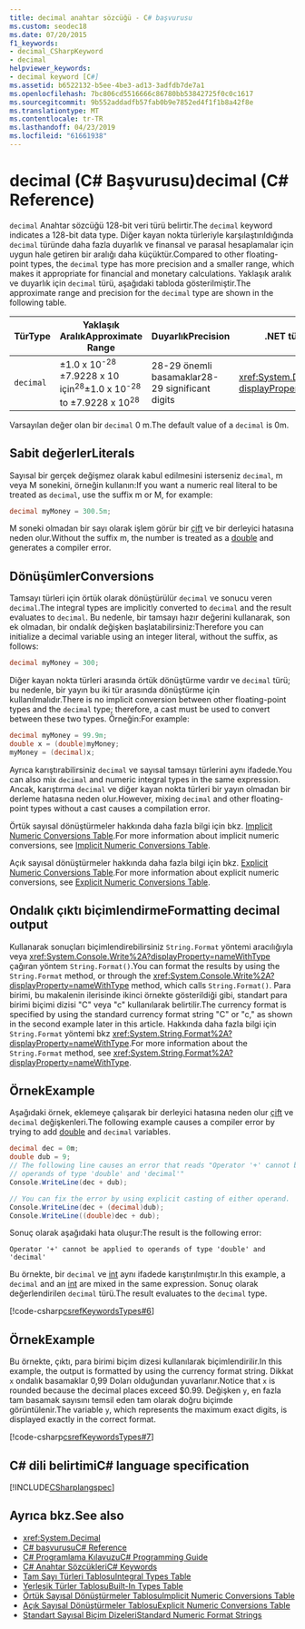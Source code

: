```yaml
---
title: decimal anahtar sözcüğü - C# başvurusu
ms.custom: seodec18
ms.date: 07/20/2015
f1_keywords:
- decimal_CSharpKeyword
- decimal
helpviewer_keywords:
- decimal keyword [C#]
ms.assetid: b6522132-b5ee-4be3-ad13-3adfdb7de7a1
ms.openlocfilehash: 7bc806cd5516666c86780bb53842725f0c0c1617
ms.sourcegitcommit: 9b552addadfb57fab0b9e7852ed4f1f1b8a42f8e
ms.translationtype: MT
ms.contentlocale: tr-TR
ms.lasthandoff: 04/23/2019
ms.locfileid: "61661938"
---
```

# <a name="decimal-c-reference"></a><span data-ttu-id="3cc99-102">decimal (C# Başvurusu)</span><span class="sxs-lookup"><span data-stu-id="3cc99-102">decimal (C# Reference)</span></span>

<span data-ttu-id="3cc99-103">`decimal` Anahtar sözcüğü 128-bit veri türü belirtir.</span><span class="sxs-lookup"><span data-stu-id="3cc99-103">The `decimal` keyword indicates a 128-bit data type.</span></span> <span data-ttu-id="3cc99-104">Diğer kayan nokta türleriyle karşılaştırıldığında `decimal` türünde daha fazla duyarlık ve finansal ve parasal hesaplamalar için uygun hale getiren bir aralığı daha küçüktür.</span><span class="sxs-lookup"><span data-stu-id="3cc99-104">Compared to other floating-point types, the `decimal` type has more precision and a smaller range, which makes it appropriate for financial and monetary calculations.</span></span> <span data-ttu-id="3cc99-105">Yaklaşık aralık ve duyarlık için `decimal` türü, aşağıdaki tabloda gösterilmiştir.</span><span class="sxs-lookup"><span data-stu-id="3cc99-105">The approximate range and precision for the `decimal` type are shown in the following table.</span></span>

|<span data-ttu-id="3cc99-106">Tür</span><span class="sxs-lookup"><span data-stu-id="3cc99-106">Type</span></span>|<span data-ttu-id="3cc99-107">Yaklaşık Aralık</span><span class="sxs-lookup"><span data-stu-id="3cc99-107">Approximate Range</span></span>|<span data-ttu-id="3cc99-108">Duyarlık</span><span class="sxs-lookup"><span data-stu-id="3cc99-108">Precision</span></span>|<span data-ttu-id="3cc99-109">.NET türü</span><span class="sxs-lookup"><span data-stu-id="3cc99-109">.NET type</span></span>|
|----------|-----------------------|---------------|-------------------------|
|`decimal`|<span data-ttu-id="3cc99-110">±1.0 x 10<sup>-28</sup> ±7.9228 x 10 için<sup>28</sup></span><span class="sxs-lookup"><span data-stu-id="3cc99-110">±1.0 x 10<sup>-28</sup> to ±7.9228 x 10<sup>28</sup></span></span>|<span data-ttu-id="3cc99-111">28-29 önemli basamaklar</span><span class="sxs-lookup"><span data-stu-id="3cc99-111">28-29 significant digits</span></span>|<xref:System.Decimal?displayProperty=nameWithType>|

<span data-ttu-id="3cc99-112">Varsayılan değer olan bir `decimal` 0 m.</span><span class="sxs-lookup"><span data-stu-id="3cc99-112">The default value of a `decimal` is 0m.</span></span>

## <a name="literals"></a><span data-ttu-id="3cc99-113">Sabit değerler</span><span class="sxs-lookup"><span data-stu-id="3cc99-113">Literals</span></span>

<span data-ttu-id="3cc99-114">Sayısal bir gerçek değişmez olarak kabul edilmesini isterseniz `decimal`, m veya M sonekini, örneğin kullanın:</span><span class="sxs-lookup"><span data-stu-id="3cc99-114">If you want a numeric real literal to be treated as `decimal`, use the suffix m or M, for example:</span></span>

```csharp
decimal myMoney = 300.5m;
```

<span data-ttu-id="3cc99-115">M soneki olmadan bir sayı olarak işlem görür bir [çift](../../../csharp/language-reference/keywords/double.md) ve bir derleyici hatasına neden olur.</span><span class="sxs-lookup"><span data-stu-id="3cc99-115">Without the suffix m, the number is treated as a [double](../../../csharp/language-reference/keywords/double.md) and generates a compiler error.</span></span>

## <a name="conversions"></a><span data-ttu-id="3cc99-116">Dönüşümler</span><span class="sxs-lookup"><span data-stu-id="3cc99-116">Conversions</span></span>

<span data-ttu-id="3cc99-117">Tamsayı türleri için örtük olarak dönüştürülür `decimal` ve sonucu veren `decimal`.</span><span class="sxs-lookup"><span data-stu-id="3cc99-117">The integral types are implicitly converted to `decimal` and the result evaluates to `decimal`.</span></span> <span data-ttu-id="3cc99-118">Bu nedenle, bir tamsayı hazır değerini kullanarak, son ek olmadan, bir ondalık değişken başlatabilirsiniz:</span><span class="sxs-lookup"><span data-stu-id="3cc99-118">Therefore you can initialize a decimal variable using an integer literal, without the suffix, as follows:</span></span>

```csharp
decimal myMoney = 300;
```

<span data-ttu-id="3cc99-119">Diğer kayan nokta türleri arasında örtük dönüştürme vardır ve `decimal` türü; bu nedenle, bir yayın bu iki tür arasında dönüştürme için kullanılmalıdır.</span><span class="sxs-lookup"><span data-stu-id="3cc99-119">There is no implicit conversion between other floating-point types and the `decimal` type; therefore, a cast must be used to convert between these two types.</span></span> <span data-ttu-id="3cc99-120">Örneğin:</span><span class="sxs-lookup"><span data-stu-id="3cc99-120">For example:</span></span>

```csharp
decimal myMoney = 99.9m;
double x = (double)myMoney;
myMoney = (decimal)x;
```

<span data-ttu-id="3cc99-121">Ayrıca karıştırabilirsiniz `decimal` ve sayısal tamsayı türlerini aynı ifadede.</span><span class="sxs-lookup"><span data-stu-id="3cc99-121">You can also mix `decimal` and numeric integral types in the same expression.</span></span> <span data-ttu-id="3cc99-122">Ancak, karıştırma `decimal` ve diğer kayan nokta türleri bir yayın olmadan bir derleme hatasına neden olur.</span><span class="sxs-lookup"><span data-stu-id="3cc99-122">However, mixing `decimal` and other floating-point types without a cast causes a compilation error.</span></span>

<span data-ttu-id="3cc99-123">Örtük sayısal dönüştürmeler hakkında daha fazla bilgi için bkz. [Implicit Numeric Conversions Table](../../../csharp/language-reference/keywords/implicit-numeric-conversions-table.md).</span><span class="sxs-lookup"><span data-stu-id="3cc99-123">For more information about implicit numeric conversions, see [Implicit Numeric Conversions Table](../../../csharp/language-reference/keywords/implicit-numeric-conversions-table.md).</span></span>

<span data-ttu-id="3cc99-124">Açık sayısal dönüştürmeler hakkında daha fazla bilgi için bkz. [Explicit Numeric Conversions Table](../../../csharp/language-reference/keywords/explicit-numeric-conversions-table.md).</span><span class="sxs-lookup"><span data-stu-id="3cc99-124">For more information about explicit numeric conversions, see [Explicit Numeric Conversions Table](../../../csharp/language-reference/keywords/explicit-numeric-conversions-table.md).</span></span>

## <a name="formatting-decimal-output"></a><span data-ttu-id="3cc99-125">Ondalık çıktı biçimlendirme</span><span class="sxs-lookup"><span data-stu-id="3cc99-125">Formatting decimal output</span></span>

<span data-ttu-id="3cc99-126">Kullanarak sonuçları biçimlendirebilirsiniz `String.Format` yöntemi aracılığıyla veya <xref:System.Console.Write%2A?displayProperty=nameWithType> çağıran yöntem `String.Format()`.</span><span class="sxs-lookup"><span data-stu-id="3cc99-126">You can format the results by using the `String.Format` method, or through the <xref:System.Console.Write%2A?displayProperty=nameWithType> method, which calls `String.Format()`.</span></span> <span data-ttu-id="3cc99-127">Para birimi, bu makalenin ilerisinde ikinci örnekte gösterildiği gibi, standart para birimi biçimi dizisi "C" veya "c" kullanılarak belirtilir.</span><span class="sxs-lookup"><span data-stu-id="3cc99-127">The currency format is specified by using the standard currency format string "C" or "c," as shown in the second example later in this article.</span></span> <span data-ttu-id="3cc99-128">Hakkında daha fazla bilgi için `String.Format` yöntemi bkz <xref:System.String.Format%2A?displayProperty=nameWithType>.</span><span class="sxs-lookup"><span data-stu-id="3cc99-128">For more information about the `String.Format` method, see <xref:System.String.Format%2A?displayProperty=nameWithType>.</span></span>

## <a name="example"></a><span data-ttu-id="3cc99-129">Örnek</span><span class="sxs-lookup"><span data-stu-id="3cc99-129">Example</span></span>

<span data-ttu-id="3cc99-130">Aşağıdaki örnek, eklemeye çalışarak bir derleyici hatasına neden olur [çift](../../../csharp/language-reference/keywords/double.md) ve `decimal` değişkenleri.</span><span class="sxs-lookup"><span data-stu-id="3cc99-130">The following example causes a compiler error by trying to add [double](../../../csharp/language-reference/keywords/double.md) and `decimal` variables.</span></span>

```csharp
decimal dec = 0m;
double dub = 9;
// The following line causes an error that reads "Operator '+' cannot be applied to
// operands of type 'double' and 'decimal'"
Console.WriteLine(dec + dub);

// You can fix the error by using explicit casting of either operand.
Console.WriteLine(dec + (decimal)dub);
Console.WriteLine((double)dec + dub);
```

<span data-ttu-id="3cc99-131">Sonuç olarak aşağıdaki hata oluşur:</span><span class="sxs-lookup"><span data-stu-id="3cc99-131">The result is the following error:</span></span>

`Operator '+' cannot be applied to operands of type 'double' and 'decimal'`

<span data-ttu-id="3cc99-132">Bu örnekte, bir `decimal` ve [int](../../../csharp/language-reference/keywords/int.md) aynı ifadede karıştırılmıştır.</span><span class="sxs-lookup"><span data-stu-id="3cc99-132">In this example, a `decimal` and an [int](../../../csharp/language-reference/keywords/int.md) are mixed in the same expression.</span></span> <span data-ttu-id="3cc99-133">Sonuç olarak değerlendirilen `decimal` türü.</span><span class="sxs-lookup"><span data-stu-id="3cc99-133">The result evaluates to the `decimal` type.</span></span>

[!code-csharp[csrefKeywordsTypes#6](~/samples/snippets/csharp/VS_Snippets_VBCSharp/csrefKeywordsTypes/CS/keywordsTypes.cs#6)]

## <a name="example"></a><span data-ttu-id="3cc99-134">Örnek</span><span class="sxs-lookup"><span data-stu-id="3cc99-134">Example</span></span>

<span data-ttu-id="3cc99-135">Bu örnekte, çıktı, para birimi biçim dizesi kullanılarak biçimlendirilir.</span><span class="sxs-lookup"><span data-stu-id="3cc99-135">In this example, the output is formatted by using the currency format string.</span></span> <span data-ttu-id="3cc99-136">Dikkat `x` ondalık basamaklar 0,99 Doları olduğundan yuvarlanır.</span><span class="sxs-lookup"><span data-stu-id="3cc99-136">Notice that `x` is rounded because the decimal places exceed $0.99.</span></span> <span data-ttu-id="3cc99-137">Değişken `y`, en fazla tam basamak sayısını temsil eden tam olarak doğru biçimde görüntülenir.</span><span class="sxs-lookup"><span data-stu-id="3cc99-137">The variable `y`, which represents the maximum exact digits, is displayed exactly in the correct format.</span></span>

[!code-csharp[csrefKeywordsTypes#7](~/samples/snippets/csharp/VS_Snippets_VBCSharp/csrefKeywordsTypes/CS/keywordsTypes.cs#7)]

## <a name="c-language-specification"></a><span data-ttu-id="3cc99-138">C# dili belirtimi</span><span class="sxs-lookup"><span data-stu-id="3cc99-138">C# language specification</span></span>

[!INCLUDE[CSharplangspec](~/includes/csharplangspec-md.md)]

## <a name="see-also"></a><span data-ttu-id="3cc99-139">Ayrıca bkz.</span><span class="sxs-lookup"><span data-stu-id="3cc99-139">See also</span></span>

- <xref:System.Decimal>
- [<span data-ttu-id="3cc99-140">C# başvurusu</span><span class="sxs-lookup"><span data-stu-id="3cc99-140">C# Reference</span></span>](../../../csharp/language-reference/index.md)
- [<span data-ttu-id="3cc99-141">C# Programlama Kılavuzu</span><span class="sxs-lookup"><span data-stu-id="3cc99-141">C# Programming Guide</span></span>](../../../csharp/programming-guide/index.md)
- [<span data-ttu-id="3cc99-142">C# Anahtar Sözcükleri</span><span class="sxs-lookup"><span data-stu-id="3cc99-142">C# Keywords</span></span>](../../../csharp/language-reference/keywords/index.md)
- [<span data-ttu-id="3cc99-143">Tam Sayı Türleri Tablosu</span><span class="sxs-lookup"><span data-stu-id="3cc99-143">Integral Types Table</span></span>](../../../csharp/language-reference/keywords/integral-types-table.md)
- [<span data-ttu-id="3cc99-144">Yerleşik Türler Tablosu</span><span class="sxs-lookup"><span data-stu-id="3cc99-144">Built-In Types Table</span></span>](../../../csharp/language-reference/keywords/built-in-types-table.md)
- [<span data-ttu-id="3cc99-145">Örtük Sayısal Dönüştürmeler Tablosu</span><span class="sxs-lookup"><span data-stu-id="3cc99-145">Implicit Numeric Conversions Table</span></span>](../../../csharp/language-reference/keywords/implicit-numeric-conversions-table.md)
- [<span data-ttu-id="3cc99-146">Açık Sayısal Dönüştürmeler Tablosu</span><span class="sxs-lookup"><span data-stu-id="3cc99-146">Explicit Numeric Conversions Table</span></span>](../../../csharp/language-reference/keywords/explicit-numeric-conversions-table.md)
- [<span data-ttu-id="3cc99-147">Standart Sayısal Biçim Dizeleri</span><span class="sxs-lookup"><span data-stu-id="3cc99-147">Standard Numeric Format Strings</span></span>](../../../standard/base-types/standard-numeric-format-strings.md)
